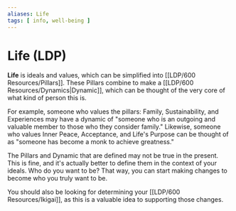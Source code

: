 ```yaml
---
aliases: Life
tags: [ info, well-being ]
---
```

# Life (LDP)
**Life** is ideals and values, which can be simplified into [[LDP/600 Resources/Pillars]]. These Pillars combine to make a [[LDP/600 Resources/Dynamics|Dynamic]], which can be thought of the very core of what kind of person this is.

For example, someone who values the pillars: Family, Sustainability, and Experiences may have a dynamic of "someone who is an outgoing and valuable member to those who they consider family." Likewise, someone who values Inner Peace, Acceptance, and Life's Purpose can be thought of as "someone has become a monk to achieve greatness."

The Pillars and Dynamic that are defined may not be true in the present. This is fine, and it's actually better to define them in the context of your ideals. Who do you want to be? That way, you can start making changes to become who you truly want to be.

You should also be looking for determining your [[LDP/600 Resources/Ikigai]], as this is a valuable idea to supporting those changes.